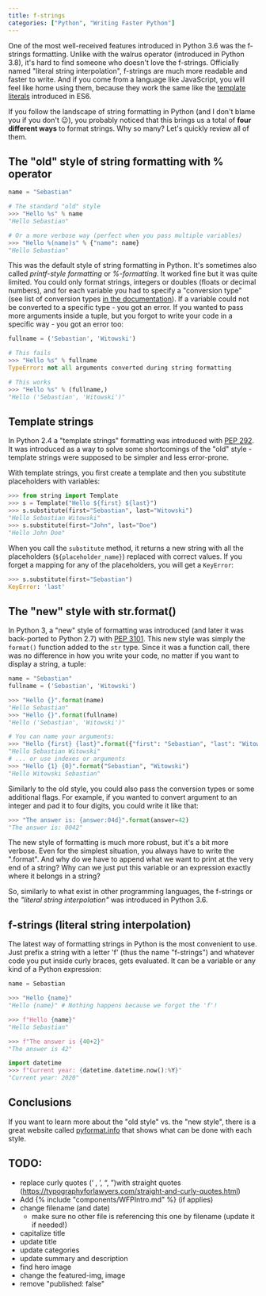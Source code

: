 ```yaml
---
title: f-strings
categories: ["Python", "Writing Faster Python"]
---
```


One of the most well-received features introduced in Python 3.6 was the f-strings formatting. Unlike with the walrus operator (introduced in Python 3.8), it's hard to find someone who doesn't love the f-strings. Officially named "literal string interpolation", f-strings are much more readable and faster to write. And if you come from a language like JavaScript, you will feel like home using them, because they work the same like the [template literals](https://developer.mozilla.org/en-US/docs/Web/JavaScript/Reference/Template_literals) introduced in ES6.

If you follow the landscape of string formatting in Python (and I don't blame you if you don't 😉), you probably noticed that this brings us a total of **four different ways** to format strings. Why so many? Let's quickly review all of them.

## The "old" style of string formatting with % operator

```python
name = "Sebastian"

# The standard "old" style
>>> "Hello %s" % name
"Hello Sebastian"

# Or a more verbose way (perfect when you pass multiple variables)
>>> "Hello %(name)s" % {"name": name}
"Hello Sebastian"
```

This was the default style of string formatting in Python. It's sometimes also called *printf-style formatting* or *%-formatting*. It worked fine but it was quite limited. You could only format strings, integers or doubles (floats or decimal numbers), and for each variable you had to specify a "conversion type" (see list of conversion types [in the documentation](https://docs.python.org/3/library/string.html#format-specification-mini-language)). If a variable could not be converted to a specific type - you got an error. If you wanted to pass more arguments inside a tuple, but you forgot to write your code in a specific way - you got an error too:

```python
fullname = ('Sebastian', 'Witowski')

# This fails
>>> "Hello %s" % fullname
TypeError: not all arguments converted during string formatting

# This works
>>> "Hello %s" % (fullname,)
"Hello ('Sebastian', 'Witowski')"
```

## Template strings

In Python 2.4 a "template strings" formatting was introduced with [PEP 292](https://www.python.org/dev/peps/pep-0292/). It was introduced as a way to solve some shortcomings of the "old" style - template strings were supposed to be simpler and less error-prone.

With template strings, you first create a template and then you substitute placeholders with variables:

```python
>>> from string import Template
>>> s = Template("Hello ${first} ${last}")
>>> s.substitute(first="Sebastian", last="Witowski")
"Hello Sebastian Witowski"
>>> s.substitute(first="John", last="Doe")
"Hello John Doe"
```

When you call the `substitute` method, it returns a new string with all the placeholders (`${placeholder_name}`) replaced with correct values. If you forget a mapping for any of the placeholders, you will get a `KeyError`:

```python
>>> s.substitute(first="Sebastian")
KeyError: 'last'
```

## The "new" style with str.format()

In Python 3, a "new" style of formatting was introduced (and later it was back-ported to Python 2.7) with [PEP 3101](https://www.python.org/dev/peps/pep-3101/). This new style was simply the `format()` function added to the `str` type. Since it was a function call, there was no difference in how you write your code, no matter if you want to display a string, a tuple:

```python
name = "Sebastian"
fullname = ('Sebastian', 'Witowski')

>>> "Hello {}".format(name)
"Hello Sebastian"
>>> "Hello {}".format(fullname)
"Hello ('Sebastian', 'Witowski')"

# You can name your arguments:
>>> "Hello {first} {last}".format({"first": "Sebastian", "last": "Witowski"})
"Hello Sebastian Witowski"
# ... or use indexes or arguments
>>> "Hello {1} {0}".format("Sebastian", "Witowski")
"Hello Witowski Sebastian"
```

Similarly to the old style, you could also pass the conversion types or some additional flags. For example, if you wanted to convert argument to an integer and pad it to four digits, you could write it like that:

```python
>>> "The answer is: {answer:04d}".format(answer=42)
"The answer is: 0042"
```

The new style of formatting is much more robust, but it's a bit more verbose. Even for the simplest situation, you always have to write the ".format". And why do we have to append what we want to print at the very end of a string? Why can we just put this variable or an expression exactly where it belongs in a string?

So, similarly to what exist in other programming languages, the f-strings or the *"literal string interpolation"* was introduced in Python 3.6.

## f-strings (literal string interpolation)

The latest way of formatting strings in Python is the most convenient to use. Just prefix a string with a letter 'f' (thus the name "f-strings") and whatever code you put inside curly braces, gets evaluated. It can be a variable or any kind of a Python expression:

```python
name = Sebastian

>>> "Hello {name}"
"Hello {name}" # Nothing happens because we forgot the 'f'!

>>> f"Hello {name}"
"Hello Sebastian"

>>> f"The answer is {40+2}"
"The answer is 42"

import datetime
>>> f"Current year: {datetime.datetime.now():%Y}"
"Current year: 2020"
```




<!-- So we have four ways of doing string formatting in Python. No one them is going to be removed from Python anytime soon, but also I don't think there will be any new way added. So whichever you prefer the most, you can stick with it. -->


## Conclusions

If you want to learn more about the "old style" vs. the "new style", there is a great website called [pyformat.info](https://pyformat.info/) that shows what can be done with each style.


## TODO:

* replace curly quotes (‘ , ’, “, ”)with straight quotes (https://typographyforlawyers.com/straight-and-curly-quotes.html)
* Add {% include "components/WFPIntro.md" %} (if applies)
* change filename (and date)
  * make sure no other file is referencing this one by filename (update it if needed!)
* capitalize title
* update title
* update categories
* update summary and description
* find hero image
* change the featured-img, image
* remove "published: false"

